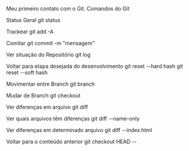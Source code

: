 Meu primeiro contato com o Git.
Comandos do Git

Status Geral
git status

Trackear
git add -A

Comitar
git commit -m "mensagem"

Ver situação do Repositório
git log

Voltar para etapa desejada do desenvolvimento
git reset --hard hash
git reset --soft hash

Movimentar entre Branch
git branch <nome branch>

Mudar de Branch
git checkout <nome branch>

Ver diferenças em arquivo
git diff 

Ver quais arquivos têm diferenças
git diff --name-only

Ver diferenças em determinado arquivo
git diff --index.html

Voltar para o conteúdo anterior
git checkout HEAD --<nome arquivo>

